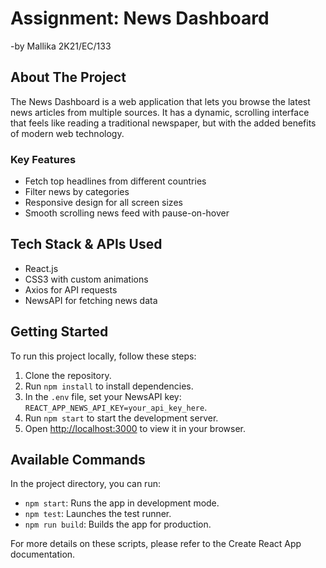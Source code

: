 # Assignment: News Dashboard

-by Mallika 2K21/EC/133

## About The Project

The News Dashboard is a web application that lets you browse the latest news articles from multiple sources. It has a dynamic, scrolling interface that feels like reading a traditional newspaper, but with the added benefits of modern web technology.

### Key Features

- Fetch top headlines from different countries
- Filter news by categories
- Responsive design for all screen sizes
- Smooth scrolling news feed with pause-on-hover

## Tech Stack & APIs Used

- React.js
- CSS3 with custom animations
- Axios for API requests
- NewsAPI for fetching news data


## Getting Started

To run this project locally, follow these steps:

1. Clone the repository.
2. Run `npm install` to install dependencies.
3. In the `.env` file, set your NewsAPI key: `REACT_APP_NEWS_API_KEY=your_api_key_here`.
4. Run `npm start` to start the development server.
5. Open [http://localhost:3000](http://localhost:3000) to view it in your browser.

## Available Commands

In the project directory, you can run:

- `npm start`: Runs the app in development mode.
- `npm test`: Launches the test runner.
- `npm run build`: Builds the app for production.

For more details on these scripts, please refer to the Create React App documentation.
